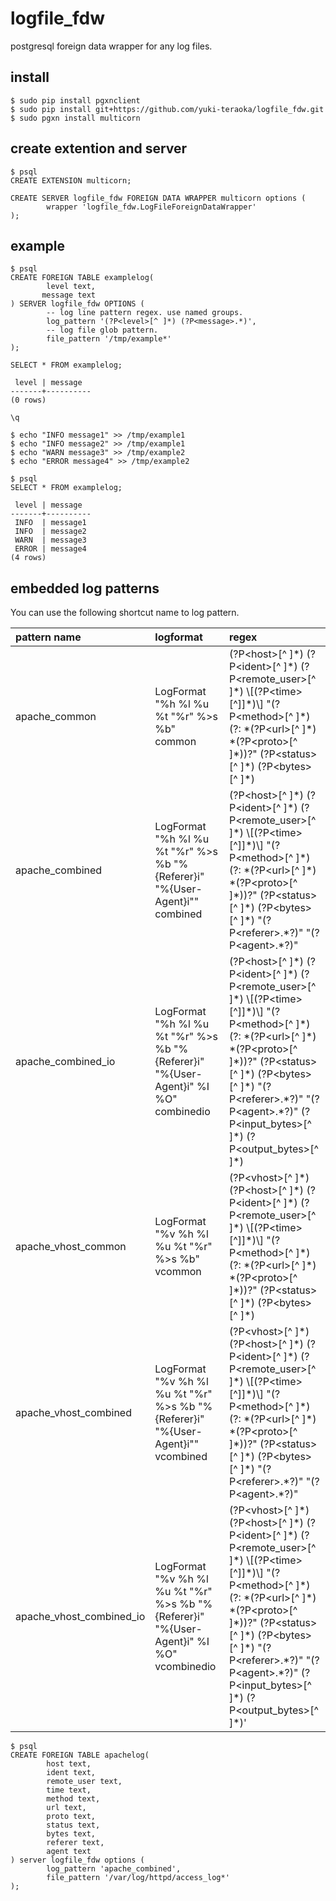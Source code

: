 logfile_fdw
==================================

postgresql foreign data wrapper for any log files.

install
---------------------

    $ sudo pip install pgxnclient
    $ sudo pip install git+https://github.com/yuki-teraoka/logfile_fdw.git
    $ sudo pgxn install multicorn


create extention and server
---------------------

    $ psql
    CREATE EXTENSION multicorn;
    
    CREATE SERVER logfile_fdw FOREIGN DATA WRAPPER multicorn options (
            wrapper 'logfile_fdw.LogFileForeignDataWrapper'
    );


example
---------------------

    $ psql
    CREATE FOREIGN TABLE examplelog(
            level text,
           message text
    ) SERVER logfile_fdw OPTIONS (
            -- log line pattern regex. use named groups.
            log_pattern '(?P<level>[^ ]*) (?P<message>.*)',
            -- log file glob pattern. 
            file_pattern '/tmp/example*'
    );
    
    SELECT * FROM examplelog;
    
     level | message
    -------+----------
    (0 rows)
    
    \q

    $ echo "INFO message1" >> /tmp/example1
    $ echo "INFO message2" >> /tmp/example1
    $ echo "WARN message3" >> /tmp/example2
    $ echo "ERROR message4" >> /tmp/example2

    $ psql
    SELECT * FROM examplelog;
    
     level | message
    -------+----------
     INFO  | message1
     INFO  | message2
     WARN  | message3
     ERROR | message4
    (4 rows)


embedded log patterns
---------------------

You can use the following shortcut name to log pattern.

| pattern name              | logformat   | regex       |
|:--------------------------|:------------|:------------|
| apache_common             | LogFormat "%h %l %u %t \"%r\" %\>s %b" common                                                  | (?P\<host\>[^ ]\*) (?P\<ident\>[^ ]\*) (?P\<remote_user\>[^ ]\*) \\[(?P\<time\>[^]]\*)\\] "(?P\<method\>[^ ]\*)(?: \*(?P\<url\>[^ ]\*) \*(?P\<proto\>[^ ]\*))?" (?P\<status\>[^ ]\*) (?P\<bytes\>[^ ]\*) |
| apache_combined           | LogFormat "%h %l %u %t \"%r\" %\>s %b \"%{Referer}i\" \"%{User-Agent}i\"" combined             | (?P\<host\>[^ ]\*) (?P\<ident\>[^ ]\*) (?P\<remote_user\>[^ ]\*) \\[(?P\<time\>[^]]\*)\\] "(?P\<method\>[^ ]\*)(?: \*(?P\<url\>[^ ]\*) \*(?P\<proto\>[^ ]\*))?" (?P\<status\>[^ ]\*) (?P\<bytes\>[^ ]\*) "(?P\<referer\>.\*?)" "(?P\<agent\>.\*?)" |
| apache_combined_io        | LogFormat "%h %l %u %t \"%r\" %\>s %b \"%{Referer}i\" \"%{User-Agent}i\" %I %O" combinedio     | (?P\<host\>[^ ]\*) (?P\<ident\>[^ ]\*) (?P\<remote_user\>[^ ]\*) \\[(?P\<time\>[^]]\*)\\] "(?P\<method\>[^ ]\*)(?: \*(?P\<url\>[^ ]\*) \*(?P\<proto\>[^ ]\*))?" (?P\<status\>[^ ]\*) (?P\<bytes\>[^ ]\*) "(?P\<referer\>.\*?)" "(?P\<agent\>.\*?)" (?P\<input_bytes\>[^ ]\*) (?P\<output_bytes\>[^ ]\*) |
| apache_vhost_common       | LogFormat "%v %h %l %u %t \"%r\" %\>s %b" vcommon                                              | (?P\<vhost\>[^ ]\*) (?P\<host\>[^ ]\*) (?P\<ident\>[^ ]\*) (?P\<remote_user\>[^ ]\*) \\[(?P\<time\>[^]]\*)\\] "(?P\<method\>[^ ]\*)(?: \*(?P\<url\>[^ ]\*) \*(?P\<proto\>[^ ]\*))?" (?P\<status\>[^ ]\*) (?P\<bytes\>[^ ]\*) |
| apache_vhost_combined     | LogFormat "%v %h %l %u %t \"%r\" %\>s %b \"%{Referer}i\" \"%{User-Agent}i\"" vcombined         | (?P\<vhost\>[^ ]\*) (?P\<host\>[^ ]\*) (?P\<ident\>[^ ]\*) (?P\<remote_user\>[^ ]\*) \\[(?P\<time\>[^]]\*)\\] "(?P\<method\>[^ ]\*)(?: \*(?P\<url\>[^ ]\*) \*(?P\<proto\>[^ ]\*))?" (?P\<status\>[^ ]\*) (?P\<bytes\>[^ ]\*) "(?P\<referer\>.\*?)" "(?P\<agent\>.\*?)" |
| apache_vhost_combined_io  | LogFormat "%v %h %l %u %t \"%r\" %\>s %b \"%{Referer}i\" \"%{User-Agent}i\" %I %O" vcombinedio | (?P\<vhost\>[^ ]\*) (?P\<host\>[^ ]\*) (?P\<ident\>[^ ]\*) (?P\<remote_user\>[^ ]\*) \\[(?P\<time\>[^]]\*)\\] "(?P\<method\>[^ ]\*)(?: \*(?P\<url\>[^ ]\*) \*(?P\<proto\>[^ ]\*))?" (?P\<status\>[^ ]\*) (?P\<bytes\>[^ ]\*) "(?P\<referer\>.\*?)" "(?P\<agent\>.\*?)" (?P\<input_bytes\>[^ ]\*) (?P\<output_bytes\>[^ ]\*)' |


    $ psql
    CREATE FOREIGN TABLE apachelog(
            host text,
            ident text,
            remote_user text,
            time text,
            method text,
            url text,
            proto text,
            status text,
            bytes text,
            referer text,
            agent text
    ) server logfile_fdw options (
            log_pattern 'apache_combined',
            file_pattern '/var/log/httpd/access_log*'
    );

